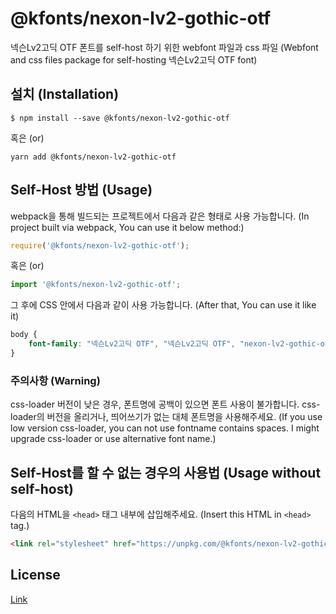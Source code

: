 # @kfonts/nexon-lv2-gothic-otf

넥슨Lv2고딕 OTF 폰트를 self-host 하기 위한 webfont 파일과 css 파일
(Webfont and css files package for self-hosting 넥슨Lv2고딕 OTF font)

## 설치 (Installation)

```
$ npm install --save @kfonts/nexon-lv2-gothic-otf
```

혹은 (or)

```
yarn add @kfonts/nexon-lv2-gothic-otf
```

## Self-Host 방법 (Usage)

webpack을 통해 빌드되는 프로젝트에서 다음과 같은 형태로 사용 가능합니다.
(In project built via webpack, You can use it below method:)

```js
require('@kfonts/nexon-lv2-gothic-otf');
```

혹은 (or)

```js
import '@kfonts/nexon-lv2-gothic-otf';
```

그 후에 CSS 안에서 다음과 같이 사용 가능합니다.
(After that, You can use it like it)

```css
body {
    font-family: "넥슨Lv2고딕 OTF", "넥슨Lv2고딕 OTF", "nexon-lv2-gothic-otf";
}
```

### 주의사항 (Warning)

css-loader 버전이 낮은 경우, 폰트명에 공백이 있으면 폰트 사용이 불가합니다.
css-loader의 버전을 올리거나, 띄어쓰기가 없는 대체 폰트명을 사용해주세요.
(If you use low version css-loader, you can not use fontname contains spaces.
I might upgrade css-loader or use alternative font name.)

## Self-Host를 할 수 없는 경우의 사용법 (Usage without self-host)

다음의 HTML을 `<head>` 태그 내부에 삽입해주세요.
(Insert this HTML in `<head>` tag.)

```html
<link rel="stylesheet" href="https://unpkg.com/@kfonts/nexon-lv2-gothic-otf/index.css" />
```

## License

[Link](http://levelup.nexon.com/font/index.aspx)